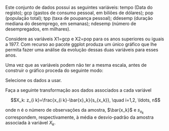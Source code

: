 Este conjunto de dados possui as seguintes variáveis: tempo (Data do registo); gcp (gastos de consumo pessoal, em biliões de dólares); pop (população total); tpp (taxa de poupança pessoal); ddesemp (duração mediana do desemprego, em semanas); ndesemp (número de desempregados, em milhares).

Considere as variáveis X1=gcp e X2=pop para os anos superiores ou iguais a 1977. Com recurso ao pacote ggplot produza um único gráfico que lhe permita fazer uma análise da evolução dessas duas variáveis para esses anos.

Uma vez que as variáveis podem não ter a mesma escala, antes de construir o gráfico proceda do seguinte modo:

Selecione os dados a usar.

Faça a seguinte transformação aos dados associados a cada variável

$$X_k: z_{i k}=\frac{x_{i k}-\bar{x}_k}{s_{x_k}}, \quad i=1,2, \ldots, n$$

onde n é o número de observações da amostra, $\bar{x_k}$ e ${s_{x_k}}$ correspondem, respectivamente, à média e desvio-padrão da amostra associada à variável $X_k$.
